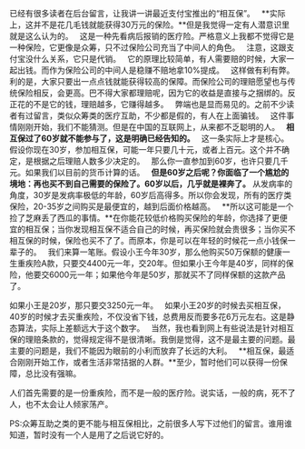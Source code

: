 已经有很多读者在后台留言，让我讲一讲最近支付宝推出的“相互保”。
 
**实际上，这并不是花几毛钱就能获得30万元的保险。**但是我觉得一定有人潜意识里就是这么认为的。
 
这是一种先看病后报销的医疗险。严格意义上我都不觉得它是一种保险，它更像是众筹，只不过保险公司充当了中间人的角色。
 
注意，这跟支付宝没什么关系，它只是代销。
 
它的原理比较简单，有人需要赔的时候，大家一起出钱。而作为保险公司的中间人是稳赚不赔地拿10%提成。
 
这样做有利有弊。利的是，大家只要出一点点钱就能获得较高的保障。而保险公司的理赔愿望也与传统保险相反，会更高。巴不得大家都理赔呢，因为它的收益是直接与之捆绑的。反正花的不是它的钱，理赔越多，它赚得越多。
 
弊端也是显而易见的。之前不少读者有过留言，类似众筹类的医疗互助，不少都是假的，有人在上面骗钱。
 
这件事情刚刚开始，我们不能猜测。但是在中国的互联网上，从来都不乏聪明的人。
 
**相互保过了60岁就不能参与了，这是明确已经告知的。**
 
这一条实际上才是核心。
 
假设你现在30岁，参加相互保，可能一年只要几十元，或者上百元。这个并不确定，是根据之后理赔人数多少决定的。
 
那么你一直参加到60岁，也许只要几千元。如果我们以目前的货币计算的话。
 
**但是60岁之后呢？你面临了一个尴尬的境地：再也买不到自己需要的保险了。60岁以后，几乎就是裸奔了。**
从发病率的角度，30岁是发病率极低的年龄，60岁后高得多。所以你会发现，所有的医疗类保险，20-35岁之间购买是最便宜的，越到后面价格越高。
 
**所以这可能是一个捡了芝麻丢了西瓜的事情。**在你能花较低价格购买保险的年龄，你选择了更便宜的相互保；当你发现相互保不适合自己的时候，再买保险就会贵很多；当你买不相互保的时候，保险也买不了了。而原本，你是可以在年轻的时候花一点小钱保一辈子的。
 
我们来算一笔账。假设小王今年30岁，那么他购买50万保额的健康一生重疾险A款，只要交4400元一年，交20年。但如果小王今年是40岁，同样的保险，他要交6000元一年；如果他今年是50岁，那就买不了同样保额的这款产品了。
  
如果小王是20岁，那只要交3250元一年。
 
如果小王20岁的时候去买相互保，40岁的时候才去买重疾险，不仅没省下钱，总费用反而要多花6万元左右。这是静态算法，实际上差额远大于这个数字。
 
当然，我也看到网上有些说法是针对相互保的理赔条款的，觉得规定得不是很清晰。我倒是觉得，这不是最主要的问题。最主要的问题是，我们不能因为眼前的小利而放弃了长远的大利。
 
**相互保，最适合刚刚开始工作，或者生活非常拮据的人群。**至少，暂时他们可以获得一份保障，总比没有强嘛。
  
人们首先需要的是一份重疾险，而不是一般的医疗险。说实话，一般的病，死不了人，也不太会让人倾家荡产。
  
PS:众筹互助之类的更不能与相互保相比，之前很多人写下过他们的留言。谁用谁知道，暂时没有一个人是用了之后说它好的。